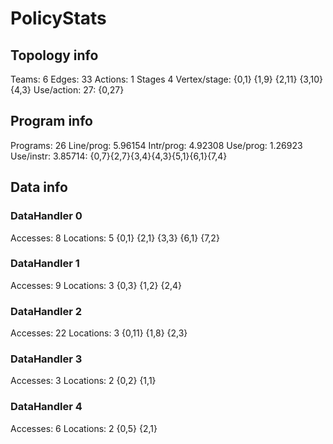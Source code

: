 # PolicyStats
## Topology info
Teams:		6
Edges:		33
Actions:	1
Stages		4
Vertex/stage:	{0,1} {1,9} {2,11} {3,10} {4,3} 
Use/action:	27: {0,27} 

## Program info
Programs:	26
Line/prog:	5.96154
Intr/prog:	4.92308
Use/prog:	1.26923
Use/instr:	3.85714: {0,7}{2,7}{3,4}{4,3}{5,1}{6,1}{7,4}

## Data info

### DataHandler 0
Accesses:	8
Locations:	5
{0,1} {2,1} {3,3} {6,1} {7,2} 

### DataHandler 1
Accesses:	9
Locations:	3
{0,3} {1,2} {2,4} 

### DataHandler 2
Accesses:	22
Locations:	3
{0,11} {1,8} {2,3} 

### DataHandler 3
Accesses:	3
Locations:	2
{0,2} {1,1} 

### DataHandler 4
Accesses:	6
Locations:	2
{0,5} {2,1} 